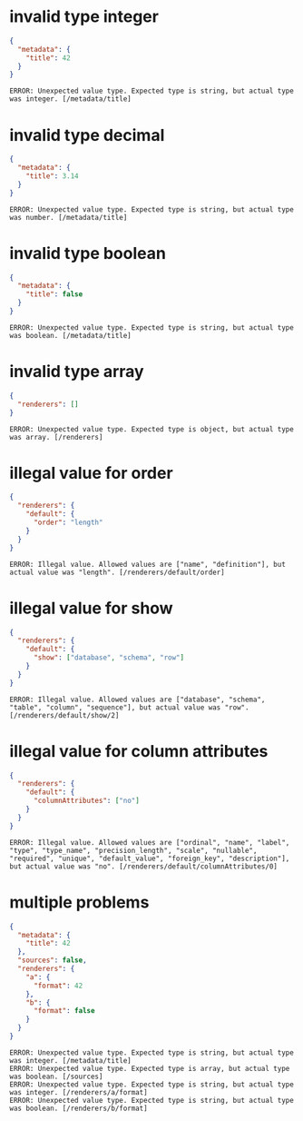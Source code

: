 # invalid type integer

```json
{
  "metadata": {
    "title": 42
  }
}
```

```
ERROR: Unexpected value type. Expected type is string, but actual type was integer. [/metadata/title]
```

# invalid type decimal

```json
{
  "metadata": {
    "title": 3.14
  }
}
```

```
ERROR: Unexpected value type. Expected type is string, but actual type was number. [/metadata/title]
```

# invalid type boolean

```json
{
  "metadata": {
    "title": false
  }
}
```

```
ERROR: Unexpected value type. Expected type is string, but actual type was boolean. [/metadata/title]
```

# invalid type array

```json
{
  "renderers": []
}
```

```
ERROR: Unexpected value type. Expected type is object, but actual type was array. [/renderers]
```

# illegal value for order

```json
{
  "renderers": {
    "default": {
      "order": "length"
    }
  }
}

```

```
ERROR: Illegal value. Allowed values are ["name", "definition"], but actual value was "length". [/renderers/default/order]
```

# illegal value for show

```json
{
  "renderers": {
    "default": {
      "show": ["database", "schema", "row"]
    }
  }
}

```

```
ERROR: Illegal value. Allowed values are ["database", "schema", "table", "column", "sequence"], but actual value was "row". [/renderers/default/show/2]
```

# illegal value for column attributes

```json
{
  "renderers": {
    "default": {
      "columnAttributes": ["no"]
    }
  }
}

```

```
ERROR: Illegal value. Allowed values are ["ordinal", "name", "label", "type", "type_name", "precision_length", "scale", "nullable", "required", "unique", "default_value", "foreign_key", "description"], but actual value was "no". [/renderers/default/columnAttributes/0]
```

# multiple problems

```json
{
  "metadata": {
    "title": 42
  },
  "sources": false,
  "renderers": {
    "a": {
      "format": 42
    },
    "b": {
      "format": false
    }
  }
}
```

```
ERROR: Unexpected value type. Expected type is string, but actual type was integer. [/metadata/title]
ERROR: Unexpected value type. Expected type is array, but actual type was boolean. [/sources]
ERROR: Unexpected value type. Expected type is string, but actual type was integer. [/renderers/a/format]
ERROR: Unexpected value type. Expected type is string, but actual type was boolean. [/renderers/b/format]
```
